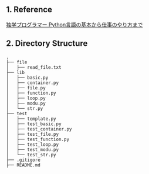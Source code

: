 ## 1. Reference

[独学プログラマー Python言語の基本から仕事のやり方まで](https://bookmeter.com/books/12669037)

## 2. Directory Structure

```
.
├── file
│   ├── read_file.txt
├── lib
│   ├── basic.py
│   ├── container.py
│   ├── file.py
│   ├── function.py
│   ├── loop.py
│   ├── modu.py
│   └── str.py
├── test
│   ├── template.py
│   ├── test_basic.py
│   ├── test_container.py
│   ├── test_file.py
│   ├── test_function.py
│   ├── test_loop.py
│   ├── test_modu.py
│   └── test_str.py
├── .gitigore
├── README.md
```
